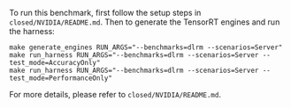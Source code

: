 To run this benchmark, first follow the setup steps in `closed/NVIDIA/README.md`. Then to generate the TensorRT engines and run the harness:

```
make generate_engines RUN_ARGS="--benchmarks=dlrm --scenarios=Server"
make run_harness RUN_ARGS="--benchmarks=dlrm --scenarios=Server --test_mode=AccuracyOnly"
make run_harness RUN_ARGS="--benchmarks=dlrm --scenarios=Server --test_mode=PerformanceOnly"
```

For more details, please refer to `closed/NVIDIA/README.md`.